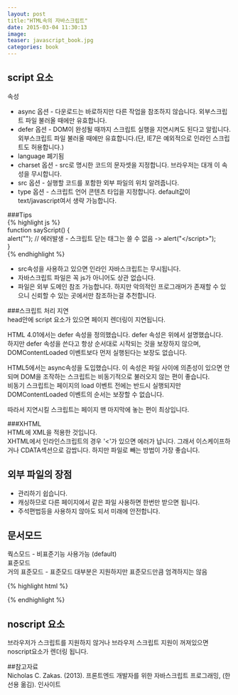 ```yaml
---
layout: post
title:"HTML속의 자바스크립트"
date: 2015-03-04 11:30:13
image: 
teaser: javascript_book.jpg
categories: book
--- 
```


## script 요소  
속성  
- async 옵션 - 다운로드는 바로하지만 다른 작업을 참조하지 않습니다. 외부스크립트 파일 불러올 때에만 유효합니다.  
- defer 옵션 - DOM이 완성될 때까지 스크립트 실행을 지연시켜도 된다고 알립니다. 외부스크립트 파일 불러올 때에만 유효합니다.(단, IE7은 예외적으로 인라인 스크립트도 허용합니다.)  
- language 폐기됨  
- charset 옵션 - src로 명시한 코드의 문자셋을 지정합니다. 브라우저는 대개 이 속성을 무시합니다.  
- src 옵션 - 실행할 코드를 포함한 외부 파일의 위치 알려줍니다.  
- type 옵션 - 스크립트 언어 콘텐츠 타입을 지정합니다. default값이 text/javascript여서 생략 가능합니다.  
  
###Tips  
{% highlight js %}  
function sayScript() {  
	alert("</script>"); // 에러발생 - 스크립트 닫는 태그는 쓸 수 없음 -> alert("<\/script>");  
}  
{% endhighlight %}  
- src속성을 사용하고 있으면 인라인 자바스크립트는 무시됩니다.  
- 자바스크립트 파일은 꼭 js가 아니어도 상관 없습니다.  
- 파일은 외부 도메인 참조 가능합니다. 하지만 악의적인 프로그래머가 존재할 수 있으니 신뢰할 수 있는 곳에서만 참조하는걸 추천합니다.  
  
###스크립트 처리 지연  
head안에 script 요소가 있으면 페이지 렌더링이 지연됩니다.  
  
HTML 4.01에서는 defer 속성을 정의했습니다. defer 속성은 위에서 설명했습니다.   
하지만 defer 속성을 쓴다고 항상 순서대로 시작되는 것을 보장하지 않으며, DOMContentLoaded 이벤트보다 먼저 실행된다는 보장도 없습니다.  
  
HTML5에서는 async속성을 도입했습니다. 이 속성은 파일 사이에 의존성이 있으면 안되며 DOM을 조작하는 스크립트는 비동기적으로 불러오지 않는 편이 좋습니다.  
비동기 스크립트는 페이지의 load 이벤트 전에는 반드시 실행되지만 DOMContentLoaded 이벤트의 순서는 보장할 수 없습니다.  
  
따라서 지연시킬 스크립트는 페이지 맨 마지막에 놓는 편이 최상입니다.  
  
###XHTML  
HTML에 XML을 적용한 것입니다.  
XHTML에서 인라인스크립트의 경우 '<'가 있으면 에러가 납니다. 그래서 이스케이프하거나 CDATA섹션으로 감쌉니다. 하지만 파일로 빼는 방법이 가장 좋습니다.  
  
## 외부 파일의 장점  
- 관리하기 쉽습니다.  
- 캐싱하므로 다른 페이지에서 같은 파일 사용하면 한번만 받으면 됩니다.  
- 주석편법등을 사용하지 않아도 되서 미래에 안전합니다.  
  
## 문서모드  
쿽스모드 - 비표준기능 사용가능 (default)  
표준모드  
거의 표준모드 - 표준모드 대부분은 지원하지만 표준모드만큼 엄격하지는 않음  
  
{% highlight html %}  
<!-- HTML5 항상 붙여야함-->
<!DOCTYPE html>
{% endhighlight %}  
  
## noscript 요소  
브라우저가 스크립트를 지원하지 않거나 브라우저 스크립트 지원이 꺼져있으면 noscript요소가 렌더링 됩니다.  
  
##참고자료  
Nicholas C. Zakas. (2013). 프론트엔드 개발자를 위한 자바스크립트 프로그래밍, (한선용 옮김). 인사이트
